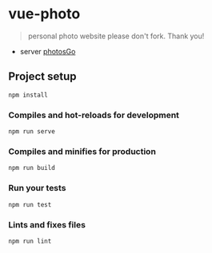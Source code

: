 # vue-photo
> personal photo website please don't fork. Thank you!

- server [photosGo](https://github.com/kanrin/photosGo)

## Project setup
```
npm install
```

### Compiles and hot-reloads for development
```
npm run serve
```

### Compiles and minifies for production
```
npm run build
```

### Run your tests
```
npm run test
```

### Lints and fixes files
```
npm run lint
```
